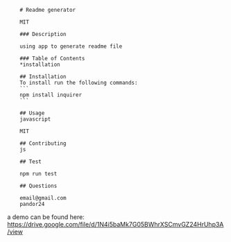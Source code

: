 
        # Readme generator
    
        MIT

        ### Description

        using app to generate readme file

        ### Table of Contents
        *installation

        ## Installation
        To install run the following commands:
        ```
        npm install inquirer
        ```

        ## Usage
        javascript

        MIT

        ## Contributing
        js

        ## Test

        npm run test

        ## Questions

        email@gmail.com
        pandor24

a demo can be found here: https://drive.google.com/file/d/1N4i5baMk7G05BWhrXSCmvGZ24HrUhp3A/view


    